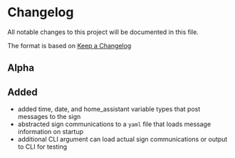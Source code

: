 # Changelog

All notable changes to this project will be documented in this file.

The format is based on [Keep a Changelog](https://keepachangelog.com/en/1.0.0/)

## Alpha

## Added

- added time, date, and home_assistant variable types that post messages to the sign
- abstracted sign communications to a `yaml` file that loads message information on startup
- additional CLI argument can load actual sign communications or output to CLI for testing
